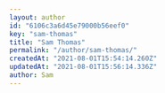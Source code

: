 ```yaml
---
layout: author
id: "6106c3a6d45e79000b56eef0"
key: "sam-thomas"
title: "Sam Thomas"
permalink: "/author/sam-thomas/"
createdAt: "2021-08-01T15:54:14.260Z"
updatedAt: "2021-08-01T15:56:14.336Z"
author: Sam
---
```

